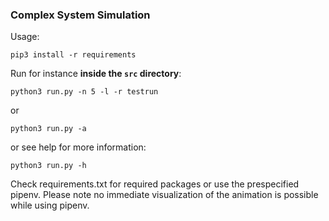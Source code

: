 ### Complex System Simulation

Usage:
```
pip3 install -r requirements
```

Run for instance **inside the `src` directory**:
```
python3 run.py -n 5 -l -r testrun
```
or
```
python3 run.py -a
```

or see help for more information:
```
python3 run.py -h
```

Check requirements.txt for required packages or use the prespecified pipenv.
Please note no immediate visualization of the animation is possible while using pipenv.

